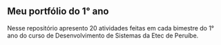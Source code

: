 ## Meu portfólio do 1° ano

Nesse repositório apresento 20 atividades feitas em cada bimestre do 1° ano do curso de Desenvolvimento de Sistemas da Etec de Peruíbe.